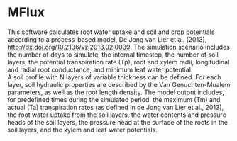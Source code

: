 # MFlux
This software calculates root water uptake and soil and crop potentials according to a process-based model, De Jong van Lier et al. (2013), http://dx.doi.org/10.2136/vzj2013.02.0039.
The simulation scenario includes the number of days to simulate, the internal timestep, the number of soil layers, the potential transpiration rate (Tp), root and xylem radii, longitudinal and radial root conductance, and minimum leaf water potential.  
A soil profile with N layers of variable thickness can be defined. For each layer, soil hydraulic properties are described by the Van Genuchten-Mualem parameters, as well as the root length density.
The model output includes, for predefined times during the simulated period, the maximum (Tm) and actual (Ta) transpiration rates (as defined in de Jong van Lier et al., 2013), the root water uptake from the soil layers, the water contents and pressure heads of the soil layers, the pressure head at the surface of the roots in the soil layers, and the xylem and leaf water potentials.
